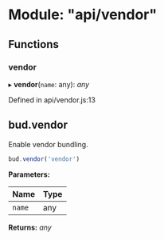 # Module: "api/vendor"

## Functions

###  vendor

▸ **vendor**(`name`: any): *any*

Defined in api/vendor.js:13

## bud.vendor

Enable vendor bundling.

```js
bud.vendor('vendor')
```

**Parameters:**

Name | Type |
------ | ------ |
`name` | any |

**Returns:** *any*
